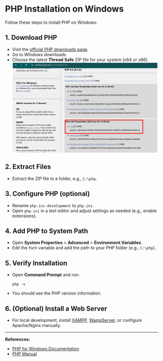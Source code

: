 # PHP Installation on Windows

Follow these steps to install PHP on Windows:

## 1. Download PHP
- Visit the [official PHP downloads page](https://www.php.net/downloads.php).
- Go to WIndows downloads   
- Choose the latest **Thread Safe** ZIP file for your system (x64 or x86).
 ![alt text](image.png)

## 2. Extract Files
- Extract the ZIP file to a folder, e.g., `C:\php`.

## 3. Configure PHP (optional)
- Rename `php.ini-development` to `php.ini`.
- Open `php.ini` in a text editor and adjust settings as needed (e.g., enable extensions).

## 4. Add PHP to System Path
- Open **System Properties** > **Advanced** > **Environment Variables**.
- Edit the `Path` variable and add the path to your PHP folder (e.g., `C:\php`).

## 5. Verify Installation
- Open **Command Prompt** and run:
    ```
    php -v
    ```
- You should see the PHP version information.

## 6. (Optional) Install a Web Server
- For local development, install [XAMPP](https://www.apachefriends.org/), [WampServer](https://www.wampserver.com/), or configure Apache/Nginx manually.

---

**References:**
- [PHP for Windows Documentation](https://windows.php.net/docs/)
- [PHP Manual](https://www.php.net/manual/en/install.windows.php)